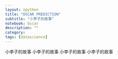 ```yaml
---
layout: ipython
title: "OSCAR PREDICTION"
subtitle: "小李子的故事"
notebook: Oscar
description: ""
category: 
tags: [datascience]
---
```


小李子的故事 小李子的故事 小李子的故事 小李子的故事
